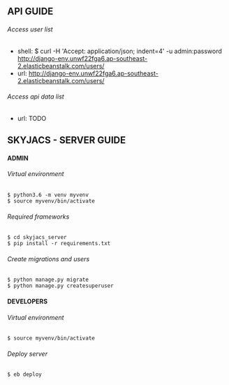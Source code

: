 
## API GUIDE

###### Access user list<br>
- shell: $ curl -H 'Accept: application/json; indent=4' -u admin:password http://django-env.unwf22fga6.ap-southeast-2.elasticbeanstalk.com/users/
- url: http://django-env.unwf22fga6.ap-southeast-2.elasticbeanstalk.com/users/

###### Access api data list<br>
- url: TODO

## SKYJACS - SERVER GUIDE

#### ADMIN
###### Virtual environment<br>
```
$ python3.6 -m venv myvenv
$ source myvenv/bin/activate
```
###### Required frameworks<br>
```
$ cd skyjacs_server
$ pip install -r requirements.txt
```
###### Create migrations and users<br>
```
$ python manage.py migrate
$ python manage.py createsuperuser
```

#### DEVELOPERS
###### Virtual environment<br>
```
$ source myvenv/bin/activate
```
###### Deploy server<br>
```
$ eb deploy
```
